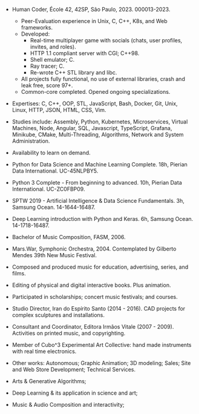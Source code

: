 * Human Coder, École 42, 42SP, São Paulo, 2023. 000013-2023.
	* Peer-Evaluation experience in Unix, C, C++, K8s, and Web frameworks.
	* Developed:
		* Real-time multiplayer game with socials (chats, user profiles, invites, and roles).
		* HTTP 1.1 compliant server with CGI; C++98.
		* Shell emulator; C.
		* Ray tracer; C.
		* Re-wrote C++ STL library and libc.
	* All projects fully functional, no use of external libraries, crash and leak free, score 97+.
	* Common-core completed. Opened ongoing specializations.

* Expertises: C, C++, OOP, STL, JavaScript, Bash, Docker, Git, Unix, Linux, HTTP, JSON, HTML, CSS, Vim.
* Studies include: Assembly, Python, Kubernetes, Microservices, Virtual Machines, Node, Angular, SQL, Javascript, TypeScript, Grafana, Minikube, CMake, Multi-Threading, Algorithms, Network and System Administration.
* Availability to learn on demand.

* Python for Data Science and Machine Learning Complete. 18h, Pierian Data International. UC-45NLPBY5.
* Python 3 Complete - From beginning to advanced. 10h, Pierian Data International. UC-ZC0FBP09.
* SPTW 2019 - Artificial Intelligence & Data Science Fundamentals. 3h, Samsung Ocean. 14-1644-16487.
* Deep Learning introduction with Python and Keras. 6h, Samsung Ocean. 14-1718-16487.

* Bachelor of Music Composition, FASM, 2006.
* Mars.War, Symphonic Orchestra, 2004. Contemplated by Gilberto Mendes 39th New Music Festival.
* Composed and produced music for education, advertising, series, and films.
* Editing of physical and digital interactive books. Plus animation.
* Participated in scholarships; concert music festivals; and courses.

* Studio Director, Iran do Espírito Santo (2014 - 2016). CAD projects for complex sculptures and installations.
* Consultant and Coordinator, Editora Irmãos Vitale (2007 - 2009). Activities on printed music, and copyrighting.

* Member of Cubo^3 Experimental Art Collective: hand made instruments with real time electronics.
* Other works: Autonomous; Graphic Animation; 3D modeling; Sales; Site and Web Store Development; Technical Services.

* Arts & Generative Algorithms;
* Deep Learning & its application in science and art;
* Music & Audio Composition and interactivity;


